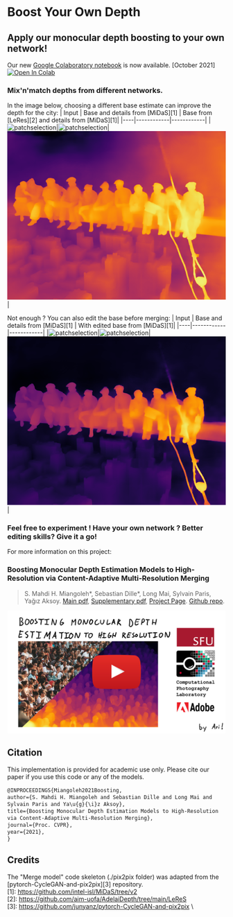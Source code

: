 # Boost Your Own Depth

## Apply our monocular depth boosting to your own network!

Our new [Google Colaboratory notebook](./colab/byod.ipynb) is now available.  [October 2021]   [![Open In Colab](https://colab.research.google.com/assets/colab-badge.svg)](https://colab.research.google.com/github/compphoto/BoostYourOwnDepth/blob/main/colab/byod.ipynb)

### Mix'n'match depths from different networks. 
In the image below, choosing a different base estimate can improve the depth for the city:
| Input | Base and details from [MiDaS][1] | Base from [LeRes][2] and details from [MiDaS][1]|
|----|------------|------------|
|![patchselection](./figures/lunch_rgb.jpg)|![patchselection](./figures/lunch_orig.png)|![patchselection](./figures/Lunch_mix.png)|


Not enough ? You can also edit the base before merging:
| Input | Base and details from [MiDaS][1] | With edited base from [MiDaS][1]|
|----|------------|------------|
|![patchselection](./figures/lunch_rgb.jpg)|![patchselection](./figures/lunch_orig.png)|![patchselection](./figures/lunch_edited.png)|


### Feel free to experiment ! Have your own network ? Better editing skills? Give it a go!




For more information on this project:
### Boosting Monocular Depth Estimation Models to High-Resolution via Content-Adaptive Multi-Resolution Merging 

> S. Mahdi H. Miangoleh\*, Sebastian Dille\*, Long Mai, Sylvain Paris, Yağız Aksoy.
> [Main pdf](http://yaksoy.github.io/papers/CVPR21-HighResDepth.pdf),
> [Supplementary pdf](http://yaksoy.github.io/papers/CVPR21-HighResDepth-Supp.pdf),
> [Project Page](http://yaksoy.github.io/highresdepth/).
> [Github repo](https://github.com/compphoto/BoostingMonocularDepth).

[![video](./figures/video_thumbnail.jpg)](https://www.youtube.com/watch?v=lDeI17pHlqo)

## Citation

This implementation is provided for academic use only. Please cite our paper if you use this code or any of the models.
```
@INPROCEEDINGS{Miangoleh2021Boosting,
author={S. Mahdi H. Miangoleh and Sebastian Dille and Long Mai and Sylvain Paris and Ya\u{g}{\i}z Aksoy},
title={Boosting Monocular Depth Estimation Models to High-Resolution via Content-Adaptive Multi-Resolution Merging},
journal={Proc. CVPR},
year={2021},
}
```

## Credits

The "Merge model" code skeleton (./pix2pix folder) was adapted from the [pytorch-CycleGAN-and-pix2pix][3] repository.\
[1]: https://github.com/intel-isl/MiDaS/tree/v2 \
[2]: https://github.com/aim-uofa/AdelaiDepth/tree/main/LeReS \
[3]: https://github.com/junyanz/pytorch-CycleGAN-and-pix2pix \
